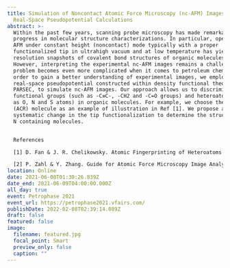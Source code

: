 ```yaml
---
title: Simulation of Noncontact Atomic Force Microscopy (nc-AFM) Images Using
  Real-Space Pseudopotential Calculations
abstract: >-
  Within the past few years, scanning probe microscopy has made remarkable
  progress in molecular structure characterizations. In particular, operating
  AFM under constant height (noncontact) mode typically with a proper
  functionalized tip in ultrahigh vacuum and at low temperature has yielded high
  resolution snapshots of covalent bond structures of organic molecules.
  However, interpreting the experimental nc-AFM images remains a challenge. This
  problem becomes even more complicated when it comes to petroleum chemistry. In
  order to gain a better understanding of experimental images, we employ a
  real-space pseudopotential constructed within density functional theory code,
  PARSEC, to simulate nc-AFM images. Our approach allows us to discriminate
  functional groups (such as -C≡C-, -CH2 and -C=O groups) and heteroatoms (such
  as O, N and S atoms) in organic molecules. For example, we choose the acridine
  (ACR) molecule as an example of illustration in Ref [1]. We propose a
  systematic change in the tip functionalization to determine the structures of
  N containing molecules.


  References

  [1] D. Fan & J. R. Chelikowsky. Atomic Fingerprinting of Heteroatoms Using Noncontact Atomic Force Microscopy. Small, 17, 2102977, 2021.

  [2] P. Zahl & Y. Zhang. Guide for Atomic Force Microscopy Image Analysis To Discriminate Heteroatoms in Aromatic Molecules. Energy Fuels, 33(6), 2019.
location: Online
date: 2021-06-08T01:30:26.839Z
date_end: 2021-06-09T04:00:00.000Z
all_day: true
event: Petrophase 2021
event_url: https://petrophase2021.vfairs.com/
publishDate: 2022-02-08T02:39:14.089Z
draft: false
featured: false
image:
  filename: featured.jpg
  focal_point: Smart
  preview_only: false
  caption: ""
---
```


